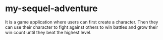# my-sequel-adventure
It is a game application where users can first create a character. Then they can use their character to fight against others to win battles and grow their win count until they beat the highest level.
